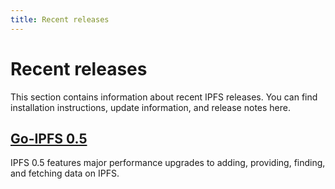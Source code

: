 ```yaml
---
title: Recent releases
---
```


# Recent releases

This section contains information about recent IPFS releases. You can find installation instructions, update information, and release notes here.

## [Go-IPFS 0.5](/recent-releases/go-ipfs-0-5/)

IPFS 0.5 features major performance upgrades to adding, providing, finding, and fetching data on IPFS.
